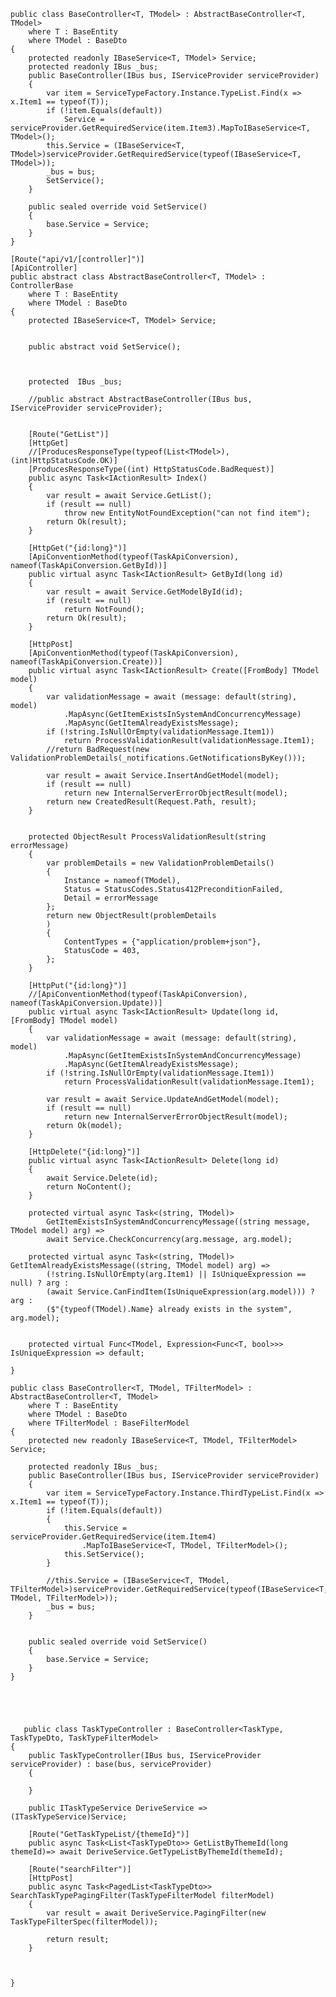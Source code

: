     public class BaseController<T, TModel> : AbstractBaseController<T, TModel>
        where T : BaseEntity
        where TModel : BaseDto
    {
        protected readonly IBaseService<T, TModel> Service;
        protected readonly IBus _bus;
        public BaseController(IBus bus, IServiceProvider serviceProvider)
        {
            var item = ServiceTypeFactory.Instance.TypeList.Find(x => x.Item1 == typeof(T));
            if (!item.Equals(default))
                Service = serviceProvider.GetRequiredService(item.Item3).MapToIBaseService<T, TModel>();
            this.Service = (IBaseService<T, TModel>)serviceProvider.GetRequiredService(typeof(IBaseService<T, TModel>));
            _bus = bus;
            SetService();
        }

        public sealed override void SetService()
        {
            base.Service = Service;
        }
    }

    [Route("api/v1/[controller]")]
    [ApiController]
    public abstract class AbstractBaseController<T, TModel> : ControllerBase 
        where T : BaseEntity
        where TModel : BaseDto
    {
        protected IBaseService<T, TModel> Service;


        public abstract void SetService();



        protected  IBus _bus;

        //public abstract AbstractBaseController(IBus bus, IServiceProvider serviceProvider);


        [Route("GetList")]
        [HttpGet]
        //[ProducesResponseType(typeof(List<TModel>), (int)HttpStatusCode.OK)]
        [ProducesResponseType((int) HttpStatusCode.BadRequest)]
        public async Task<IActionResult> Index()
        {
            var result = await Service.GetList();
            if (result == null)
                throw new EntityNotFoundException("can not find item");
            return Ok(result);
        }

        [HttpGet("{id:long}")]
        [ApiConventionMethod(typeof(TaskApiConversion), nameof(TaskApiConversion.GetById))]
        public virtual async Task<IActionResult> GetById(long id)
        {
            var result = await Service.GetModelById(id);
            if (result == null)
                return NotFound();
            return Ok(result);
        }

        [HttpPost]
        [ApiConventionMethod(typeof(TaskApiConversion), nameof(TaskApiConversion.Create))]
        public virtual async Task<IActionResult> Create([FromBody] TModel model)
        {
            var validationMessage = await (message: default(string), model)
                .MapAsync(GetItemExistsInSystemAndConcurrencyMessage)
                .MapAsync(GetItemAlreadyExistsMessage);
            if (!string.IsNullOrEmpty(validationMessage.Item1))
                return ProcessValidationResult(validationMessage.Item1);
            //return BadRequest(new ValidationProblemDetails(_notifications.GetNotificationsByKey()));

            var result = await Service.InsertAndGetModel(model);
            if (result == null)
                return new InternalServerErrorObjectResult(model);
            return new CreatedResult(Request.Path, result);
        }


        protected ObjectResult ProcessValidationResult(string errorMessage)
        {
            var problemDetails = new ValidationProblemDetails()
            {
                Instance = nameof(TModel),
                Status = StatusCodes.Status412PreconditionFailed,
                Detail = errorMessage
            };
            return new ObjectResult(problemDetails
            )
            {
                ContentTypes = {"application/problem+json"},
                StatusCode = 403,
            };
        }

        [HttpPut("{id:long}")]
        //[ApiConventionMethod(typeof(TaskApiConversion), nameof(TaskApiConversion.Update))]
        public virtual async Task<IActionResult> Update(long id, [FromBody] TModel model)
        {
            var validationMessage = await (message: default(string), model)
                .MapAsync(GetItemExistsInSystemAndConcurrencyMessage)
                .MapAsync(GetItemAlreadyExistsMessage);
            if (!string.IsNullOrEmpty(validationMessage.Item1))
                return ProcessValidationResult(validationMessage.Item1);

            var result = await Service.UpdateAndGetModel(model);
            if (result == null)
                return new InternalServerErrorObjectResult(model);
            return Ok(model);
        }

        [HttpDelete("{id:long}")]
        public virtual async Task<IActionResult> Delete(long id)
        {
            await Service.Delete(id);
            return NoContent();
        }

        protected virtual async Task<(string, TModel)>
            GetItemExistsInSystemAndConcurrencyMessage((string message, TModel model) arg) =>
            await Service.CheckConcurrency(arg.message, arg.model);

        protected virtual async Task<(string, TModel)> GetItemAlreadyExistsMessage((string, TModel model) arg) =>
            (!string.IsNullOrEmpty(arg.Item1) || IsUniqueExpression == null) ? arg :
            (await Service.CanFindItem(IsUniqueExpression(arg.model))) ? arg :
            ($"{typeof(TModel).Name} already exists in the system", arg.model);


        protected virtual Func<TModel, Expression<Func<T, bool>>> IsUniqueExpression => default;

    }

    public class BaseController<T, TModel, TFilterModel> : AbstractBaseController<T, TModel>
        where T : BaseEntity
        where TModel : BaseDto
        where TFilterModel : BaseFilterModel
    {
        protected new readonly IBaseService<T, TModel, TFilterModel> Service;
        
        protected readonly IBus _bus;
        public BaseController(IBus bus, IServiceProvider serviceProvider) 
        {
            var item = ServiceTypeFactory.Instance.ThirdTypeList.Find(x => x.Item1 == typeof(T));
            if (!item.Equals(default))
            {
                this.Service = serviceProvider.GetRequiredService(item.Item4)
                    .MapToIBaseService<T, TModel, TFilterModel>();
                this.SetService();
            }

            //this.Service = (IBaseService<T, TModel, TFilterModel>)serviceProvider.GetRequiredService(typeof(IBaseService<T, TModel, TFilterModel>));
            _bus = bus;
        }


        public sealed override void SetService()
        {
            base.Service = Service;
        }
    }
    
    
    
    
    
       public class TaskTypeController : BaseController<TaskType, TaskTypeDto, TaskTypeFilterModel>
    {
        public TaskTypeController(IBus bus, IServiceProvider serviceProvider) : base(bus, serviceProvider)
        {

        }

        public ITaskTypeService DeriveService => (ITaskTypeService)Service;

        [Route("GetTaskTypeList/{themeId}")]
        public async Task<List<TaskTypeDto>> GetListByThemeId(long themeId)=> await DeriveService.GetTypeListByThemeId(themeId);

        [Route("searchFilter")]
        [HttpPost]
        public async Task<PagedList<TaskTypeDto>> SearchTaskTypePagingFilter(TaskTypeFilterModel filterModel)
        {
            var result = await DeriveService.PagingFilter(new TaskTypeFilterSpec(filterModel));
           
            return result;
        }


    
    }
